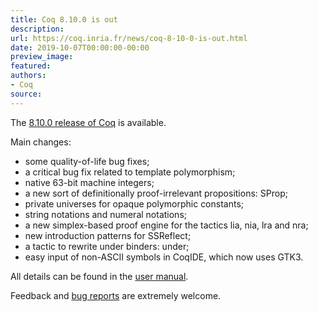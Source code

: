```yaml
---
title: Coq 8.10.0 is out
description:
url: https://coq.inria.fr/news/coq-8-10-0-is-out.html
date: 2019-10-07T00:00:00-00:00
preview_image:
featured:
authors:
- Coq
source:
---
```



<p>The <a href="https://github.com/coq/coq/releases/tag/V8.10.0">8.10.0 release of Coq</a> is available.</p>
<p>Main changes:</p>
<ul>
<li>some quality-of-life bug fixes;</li>
<li>a critical bug fix related to template polymorphism;</li>
<li>native 63-bit machine integers;</li>
<li>a new sort of definitionally proof-irrelevant propositions: SProp;</li>
<li>private universes for opaque polymorphic constants;</li>
<li>string notations and numeral notations;</li>
<li>a new simplex-based proof engine for the tactics lia, nia, lra and nra;</li>
<li>new introduction patterns for SSReflect;</li>
<li>a tactic to rewrite under binders: under;</li>
<li>easy input of non-ASCII symbols in CoqIDE, which now uses GTK3.</li>
</ul>
<p>All details can be found in the <a href="https://coq.github.io/doc/V8.10.0/refman/changes.html#version-8-10">user manual</a>.</p>
<p>Feedback and <a href="https://github.com/coq/coq/issues">bug reports</a> are extremely welcome.</p>

 
